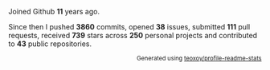 Joined Github **11** years ago.

Since then I pushed **3860** commits, opened **38** issues, submitted **111** pull requests, received **739** stars across **250** personal projects and contributed to **43** public repositories.

<p align="right"><sub>Generated using <a href="https://github.com/marketplace/actions/profile-readme-stats">teoxoy/profile-readme-stats</a></sub></p>
